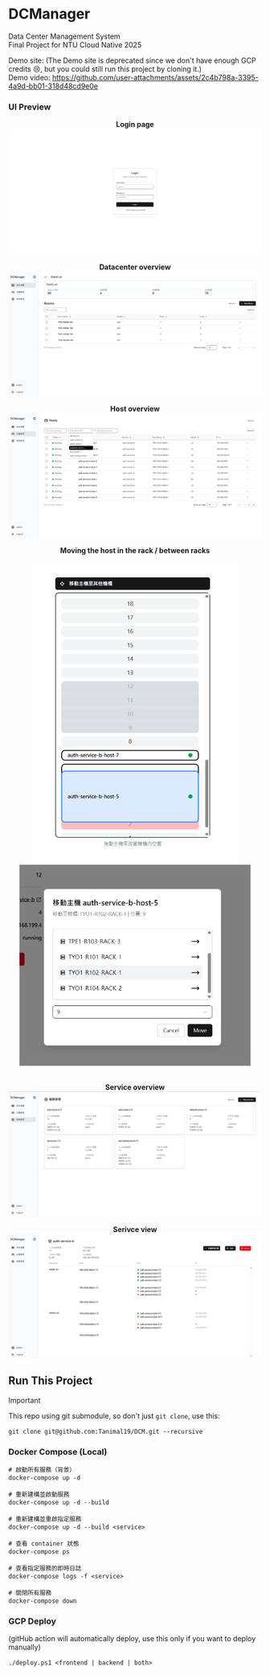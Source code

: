 # DCManager

Data Center Management System  
Final Project for NTU Cloud Native 2025  

Demo site: (The Demo site is deprecated since we don't have enough GCP credits 😢, but you could still run this project by cloning it.)  
Demo video: 
https://github.com/user-attachments/assets/2c4b798a-3395-4a9d-bb01-318d48cd9e0e



### UI Preview
<div align="center">
  
  **Login page**
  <img src="assets/login.png">
  
  **Datacenter overview**
  <img src="assets/overview.png">
  
  **Host overview**
  <img src="assets/host-overview.png">
  
  **Moving the host in the rack / between racks**
  <div>
    <img src="assets/dragging-host1.png" height="600px" ><img src="assets/move-host.png" height="400px" >
  </div>
  <br/>
  
  **Service overview**
  <img src="assets/service-overview.png">
  
  **Serivce view**
  <img src="assets/service-view.png">
</div>

## Run This Project
> [!IMPORTANT]
> This repo using git submodule, so don't just `git clone`, use this:
>
> ```
> git clone git@github.com:Tanimal19/DCM.git --recursive
> ```


### Docker Compose (Local)
```
# 啟動所有服務（背景）
docker-compose up -d

# 重新建構並啟動服務
docker-compose up -d --build

# 重新建構並重啟指定服務
docker-compose up -d --build <service>

# 查看 container 狀態
docker-compose ps

# 查看指定服務的即時日誌
docker-compose logs -f <service>

# 關閉所有服務
docker-compose down
```

### GCP Deploy
(gitHub action will automatically deploy, use this only if you want to deploy manually)
```
./deploy.ps1 <frontend | backend | both>
```

